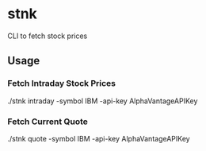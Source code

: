 # stnk
 CLI to fetch stock prices

 ## Usage

 ### Fetch Intraday Stock Prices
 ./stnk intraday -symbol IBM -api-key AlphaVantageAPIKey

 ### Fetch Current Quote
 ./stnk quote -symbol IBM -api-key AlphaVantageAPIKey 
